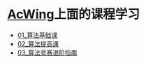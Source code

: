 # [AcWing](https://www.acwing.com/activity/)上面的课程学习

+ [01_算法基础课](https://www.acwing.com/activity/content/11/)
+ [02_算法提高课](https://www.acwing.com/activity/content/16/)
+ [03_算法竞赛进阶指南](https://www.acwing.com/activity/content/6/)